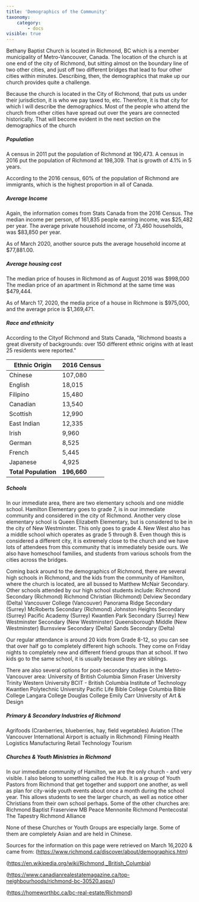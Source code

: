 ```yaml
---
title: 'Demographics of the Community'
taxonomy:
    category:
        - docs
visible: true
---
```


Bethany Baptist Church is located in Richmond, BC which is a member municipality of Metro-Vancouver, Canada. The location of the church is at one end of the city of Richmond, but sitting almost on the boundary line of two other cities, and just off two different bridges that lead to four other cities within minutes. Describing, then, the demographics that make up our church provides quite a challenge.

Because the church is located in the City of Richmond, that puts us under their jurisdiction, it is who we pay taxed to, etc. Therefore, it is that city for which I will describe the demographics. Most of the people who attend the church from other cities have spread out over the years are connected historically. That will become evident in the next section on the demographics of the church

##### Population
A census in 2011 put the population of Richmond at 190,473. 
A census in 2016 put the population of Richmond at 198,309.
That is growth of 4.1% in 5 years.

According to the 2016 census, 60% of the population of Richmond are immigrants, which is the highest proportion in all of Canada.

##### Average Income
Again, the information comes from Stats Canada from the 2016 Census. 
The median income per person, of 161,835 people earning income, was $25,482 per year.
The average private household income, of 73,460 households, was $83,850 per year.

As of March 2020, another source puts the average household income at $77,881.00.

##### Average housing cost
The median price of houses in Richmond as of August 2016 was $998,000
The median price of an apartment in Richmond at the same time was $479,444.

As of March 17, 2020, the media price of a house in Richmone is $975,000, and the average price is $1,369,471.

##### Race and ethnicity
According to the Cityof Richmond and Stats Canada, "Richmond boasts a great diversity of backgrounds: over 150 different ethnic origins with at least 25 residents were reported."

| Ethnic Origin | 2016 Census |
| ---------- | ------- |
| Chinese | 107,080 |
| English | 18,015 |
| Filipino | 15,480 |
| Canadian | 13,540 |
| Scottish | 12,990 |
| East Indian | 12,335 |
| Irish | 9,960 |
| German | 8,525 |
| French | 5,445 |
| Japanese | 4,925 |
| **Total Population** | **196,660** |

##### Schools
In our immediate area, there are two elementary schools and one middle school. Hamilton Elementary goes to grade 7, is in our immediate community and considered in the city of Richmond. Another very close elementary school is Queen Elizabeth Elementary, but is considered to be in the city of New Westminster. This only goes to grade 4. New West also has a middle school which operates as grade 5 through 8. Even though this is considered a different city, it is extremely close to the church and we have lots of attendees from this community that is immediately beside ours. We also have homeschool families, and students from various schools from the cities across the bridges.

Coming back around to the demographics of Richmond, there are several high schools in Richmond, and the kids from the community of Hamilton, where the church is located, are all bussed to Matthew McNair Secondary. Other schools attended by our high school students include: 
Richmond Secondary (Richmond)
Richmond Christian (Richmond)
Delview Secondary (Delta)
Vancouver College (Vancouver)
Panorama Ridge Secondary (Surrey)
McRoberts Secondary (Richmond)
Johnston Heights Secondary (Surrey)
Pacific Academy (Surrey)
Kwantlen Park Secondary (Surrey)
New Westminster Secondary (New Westminster)
Queensborough Middle (New Westminster)
Burnsview Secondary (Delta)
Sands Secondary (Delta)

Our regular attendance is around 20 kids from Grade 8-12, so you can see that over half go to completely different high schools. They come on Friday nights to completely new and different friend groups than at school. If two kids go to the same school, it is usually because they are siblings. 

There are also several options for post-secondary studies in the Metro-Vancouver area:
University of British Columbia 
Simon Fraser University
Trinity Western University
BCIT - British Columbia Institute of Technology
Kwantlen Polytechnic University 
Pacific Life Bible College
Columbia Bible College
Langara College
Douglas College
Emily Carr University of Art & Design

##### Primary & Secondary Industries of Richmond
Agrifoods (Cranberries, blueberries, hay, field vegetables)
Aviation (The Vancouver International Airport is actually in Richmond)
Filming
Health
Logistics
Manufacturing
Retail
Technology 
Tourism

##### Churches & Youth Ministries in Richmond
In our immediate community of Hamilton, we are the only church - and very visible.
I also belong to something called the Hub. It is a group of Youth Pastors from Richmond that get together and support one another, as well as plan for city-wide youth events about once a month during the school year. This allows students to see the larger church, as well as notice other Christians from their own school perhaps. Some of the other churches are: 
Richmond Baptist
Fraserview MB
Peace Mennonite
Richmond Pentecostal
The Tapestry
Richmond Alliance

None of these Churches or Youth Groups are especially large. Some of them are completely Asian and are held in Chinese.






 









Sources for the information on this page were retrieved on March 16,2020 & came from: 
(https://www.richmond.ca/discover/about/demographics.htm)

(https://en.wikipedia.org/wiki/Richmond,_British_Columbia)

(https://www.canadianrealestatemagazine.ca/top-neighbourhoods/richmond-bc-30520.aspx/)

(https://homeworthbc.ca/bc-real-estate/Richmond)